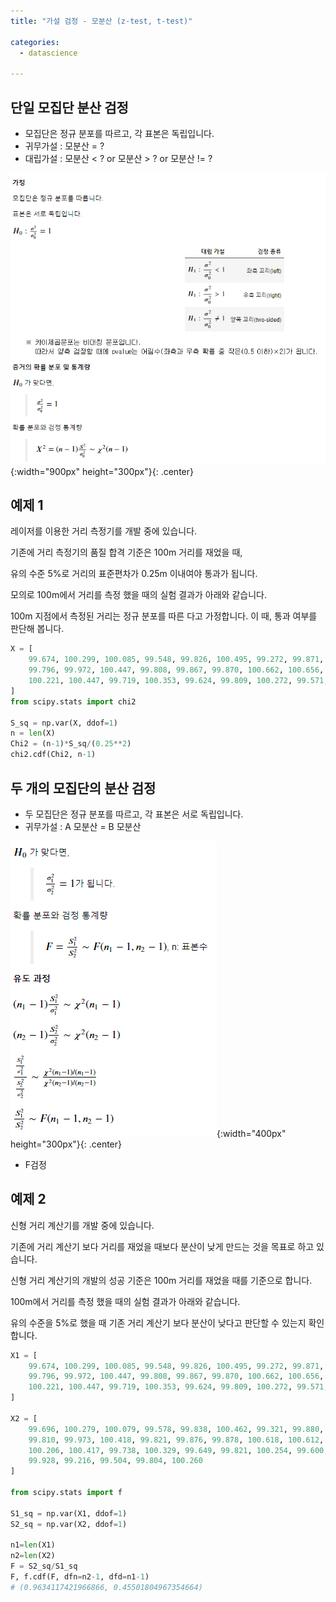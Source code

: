 ```yaml
---
title: "가설 검정 - 모분산 (z-test, t-test)"

categories:
  - datascience

---
```


## 단일 모집단 분산 검정
- 모집단은 정규 분포를 따르고, 각 표본은 독립입니다.
- 귀무가설 : 모분산 = ? 
- 대립가설 : 모분산 < ? or 모분산 > ? or 모분산 != ?

![Validation](/assets/images/var.PNG){:width="900px" height="300px"}{: .center}


## 예제 1
레이저를 이용한 거리 측정기를 개발 중에 있습니다.

기존에 거리 측정기의 품질 합격 기준은 100m 거리를 재었을 때,

유의 수준 5%로 거리의 표준편차가 0.25m 이내여야 통과가 됩니다.

모의로 100m에서 거리를 측정 했을 때의 실험 결과가 아래와 같습니다.

100m 지점에서 측정된 거리는 정규 분포를 따른 다고 가정합니다. 이 때, 통과 여부를 판단해 봅니다.

```python
X = [
    99.674, 100.299, 100.085, 99.548, 99.826, 100.495, 99.272, 99.871, 100.380, 99.740, 
    99.796, 99.972, 100.447, 99.808, 99.867, 99.870, 100.662, 100.656, 100.301, 100.116, 
    100.221, 100.447, 99.719, 100.353, 99.624, 99.809, 100.272, 99.571, 99.958, 99.741
]
from scipy.stats import chi2

S_sq = np.var(X, ddof=1)
n = len(X)
Chi2 = (n-1)*S_sq/(0.25**2)
chi2.cdf(Chi2, n-1)
```


## 두 개의 모집단의 분산 검정
- 두 모집단은 정규 분포를 따르고, 각 표본은 서로 독립입니다.
- 귀무가설 : A 모분산 = B 모분산

![Validation](/assets/images/var2.PNG){:width="400px" height="300px"}{: .center}

- F검정

## 예제 2
신형 거리 계산기를 개발 중에 있습니다.

기존에 거리 계산기 보다 거리를 재었을 때보다 분산이 낮게 만드는 것을 목표로 하고 있습니다.

신형 거리 계산기의 개발의 성공 기준은 100m 거리를 재었을 때를 기준으로 합니다.

100m에서 거리를 측정 했을 때의 실험 결과가 아래와 같습니다.

유의 수준을 5%로 했을 때 기존 거리 계산기 보다 분산이 낮다고 판단할 수 있는지 확인합니다.

```python
X1 = [
    99.674, 100.299, 100.085, 99.548, 99.826, 100.495, 99.272, 99.871, 100.380, 99.740, 
    99.796, 99.972, 100.447, 99.808, 99.867, 99.870, 100.662, 100.656, 100.301, 100.116, 
    100.221, 100.447, 99.719, 100.353, 99.624, 99.809, 100.272, 99.571, 99.958, 99.741
]

X2 = [
    99.696, 100.279, 100.079, 99.578, 99.838, 100.462, 99.321, 99.880, 100.354, 99.757, 
    99.810, 99.973, 100.418, 99.821, 99.876, 99.878, 100.618, 100.612, 100.281, 100.108, 
    100.206, 100.417, 99.738, 100.329, 99.649, 99.821, 100.254, 99.600, 99.961, 99.759, 
    99.928, 99.216, 99.504, 99.804, 100.260
]

from scipy.stats import f

S1_sq = np.var(X1, ddof=1)
S2_sq = np.var(X2, ddof=1)

n1=len(X1)
n2=len(X2)
F = S2_sq/S1_sq
F, f.cdf(F, dfn=n2-1, dfd=n1-1)
# (0.9634117421966866, 0.45501804967354664)
```